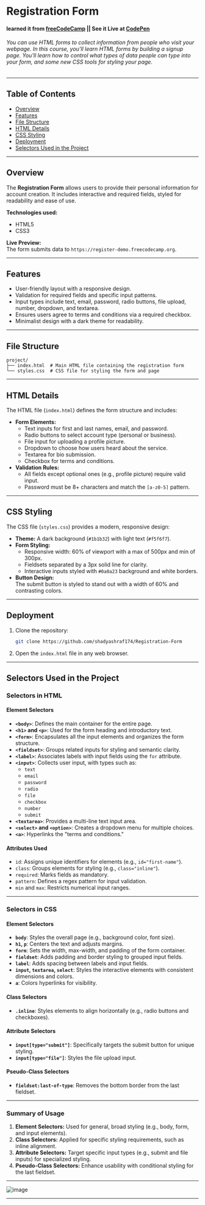 # Registration Form 
#### learned it from [freeCodeCamp](https://www.freecodecamp.org/) || See it Live at [CodePen](https://codepen.io/shady-ashraf/pen/ExqzxxN)
###### You can use HTML forms to collect information from people who visit your webpage. In this course, you'll learn HTML forms by building a signup page. You'll learn how to control what types of data people can type into your form, and some new CSS tools for styling your page.
---

## Table of Contents
- [Overview](#overview)
- [Features](#features)
- [File Structure](#file-structure)
- [HTML Details](#html-details)
- [CSS Styling](#css-styling)
- [Deployment](#deployment)
- [Selectors Used in the Project](#Selectors-Used-in-the-Project)

---

## Overview
The **Registration Form** allows users to provide their personal information for account creation. It includes interactive and required fields, styled for readability and ease of use.

**Technologies used:**
- HTML5
- CSS3

**Live Preview:**  
The form submits data to `https://register-demo.freecodecamp.org`.

---

## Features
- User-friendly layout with a responsive design.
- Validation for required fields and specific input patterns.
- Input types include text, email, password, radio buttons, file upload, number, dropdown, and textarea.
- Ensures users agree to terms and conditions via a required checkbox.
- Minimalist design with a dark theme for readability.

---

## File Structure
```
project/
├── index.html  # Main HTML file containing the registration form
└── styles.css  # CSS file for styling the form and page
```

---

## HTML Details
The HTML file (`index.html`) defines the form structure and includes:
- **Form Elements:**
  - Text inputs for first and last names, email, and password.
  - Radio buttons to select account type (personal or business).
  - File input for uploading a profile picture.
  - Dropdown to choose how users heard about the service.
  - Textarea for bio submission.
  - Checkbox for terms and conditions.
- **Validation Rules:**
  - All fields except optional ones (e.g., profile picture) require valid input.
  - Password must be 8+ characters and match the `[a-z0-5]` pattern.

---

## CSS Styling
The CSS file (`styles.css`) provides a modern, responsive design:
- **Theme:** A dark background (`#1b1b32`) with light text (`#f5f6f7`).
- **Form Styling:**
  - Responsive width: 60% of viewport with a max of 500px and min of 300px.
  - Fieldsets separated by a 3px solid line for clarity.
  - Interactive inputs styled with `#0a0a23` background and white borders.
- **Button Design:**  
  The submit button is styled to stand out with a width of 60% and contrasting colors.

---

## Deployment
1. Clone the repository:
   ```bash
   git clone https://github.com/shadyashraf174/Registration-Form
   ```
2. Open the `index.html` file in any web browser.

---

## Selectors Used in the Project


### **Selectors in HTML**

#### **Element Selectors**
- **`<body>`**: Defines the main container for the entire page.
- **`<h1>` and `<p>`**: Used for the form heading and introductory text.
- **`<form>`**: Encapsulates all the input elements and organizes the form structure.
- **`<fieldset>`**: Groups related inputs for styling and semantic clarity.
- **`<label>`**: Associates labels with input fields using the `for` attribute.
- **`<input>`**: Collects user input, with types such as:
  - `text`
  - `email`
  - `password`
  - `radio`
  - `file`
  - `checkbox`
  - `number`
  - `submit`
- **`<textarea>`**: Provides a multi-line text input area.
- **`<select>` and `<option>`**: Creates a dropdown menu for multiple choices.
- **`<a>`**: Hyperlinks the "terms and conditions."

#### **Attributes Used**
- `id`: Assigns unique identifiers for elements (e.g., `id="first-name"`).
- `class`: Groups elements for styling (e.g., `class="inline"`).
- `required`: Marks fields as mandatory.
- `pattern`: Defines a regex pattern for input validation.
- `min` and `max`: Restricts numerical input ranges.

---

### **Selectors in CSS**

#### **Element Selectors**
- **`body`**: Styles the overall page (e.g., background color, font size).
- **`h1`, `p`**: Centers the text and adjusts margins.
- **`form`**: Sets the width, max-width, and padding of the form container.
- **`fieldset`**: Adds padding and border styling to grouped input fields.
- **`label`**: Adds spacing between labels and input fields.
- **`input`, `textarea`, `select`**: Styles the interactive elements with consistent dimensions and colors.
- **`a`**: Colors hyperlinks for visibility.

#### **Class Selectors**
- **`.inline`**: Styles elements to align horizontally (e.g., radio buttons and checkboxes).

#### **Attribute Selectors**
- **`input[type="submit"]`**: Specifically targets the submit button for unique styling.
- **`input[type="file"]`**: Styles the file upload input.

#### **Pseudo-Class Selectors**
- **`fieldset:last-of-type`**: Removes the bottom border from the last fieldset.

---

### Summary of Usage
1. **Element Selectors:** Used for general, broad styling (e.g., body, form, and input elements).
2. **Class Selectors:** Applied for specific styling requirements, such as inline alignment.
3. **Attribute Selectors:** Target specific input types (e.g., submit and file inputs) for specialized styling.
4. **Pseudo-Class Selectors:** Enhance usability with conditional styling for the last fieldset. 

---

![image](https://github.com/user-attachments/assets/6af3917d-ad89-4354-94e2-bb9c906dc94f)

---
